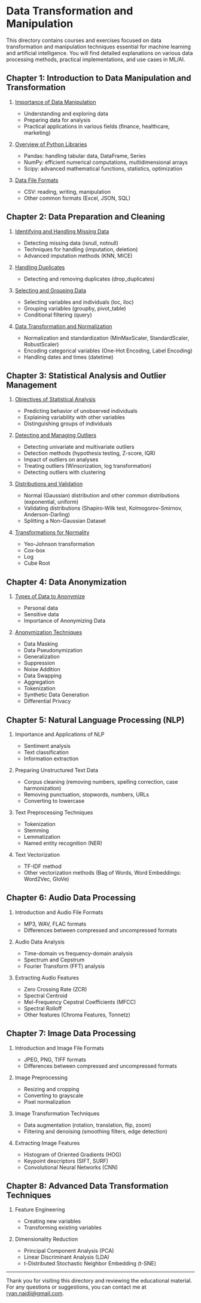 # Data Transformation and Manipulation

This directory contains courses and exercises focused on data transformation and manipulation techniques essential for machine learning and artificial intelligence. You will find detailed explanations on various data processing methods, practical implementations, and use cases in ML/AI.

## Chapter 1: Introduction to Data Manipulation and Transformation

1. [Importance of Data Manipulation](./Chapter1_Introduction/01_Introductions.md)
   - Understanding and exploring data
   - Preparing data for analysis
   - Practical applications in various fields (finance, healthcare, marketing)

2. [Overview of Python Libraries](./Chapter1_Introduction/01_Introductions.md)
   - Pandas: handling tabular data, DataFrame, Series
   - NumPy: efficient numerical computations, multidimensional arrays
   - Scipy: advanced mathematical functions, statistics, optimization

3. [Data File Formats](./Chapter1_Introduction/01_Introductions.md)
   - CSV: reading, writing, manipulation
   - Other common formats (Excel, JSON, SQL)

## Chapter 2: Data Preparation and Cleaning

1. [Identifying and Handling Missing Data](./Chapter2_Data_Preparation_and_Cleaning/01_Identifying_and_Handling_Missing_Data.ipynb)
   - Detecting missing data (isnull, notnull)
   - Techniques for handling (imputation, deletion)
   - Advanced imputation methods (KNN, MICE)

2. [Handling Duplicates](./Chapter2_Data_Preparation_and_Cleaning/02_Handling_Duplicates.ipynb)
   - Detecting and removing duplicates (drop_duplicates)

3. [Selecting and Grouping Data](./Chapter2_Data_Preparation_and_Cleaning/03_Selecting_and_Grouping_Data.ipynb)
   - Selecting variables and individuals (loc, iloc)
   - Grouping variables (groupby, pivot_table)
   - Conditional filtering (query)

4. [Data Transformation and Normalization](./Chapter2_Data_Preparation_and_Cleaning/04_Data_Transformation_and_Normalization.ipynb)
   - Normalization and standardization (MinMaxScaler, StandardScaler, RobustScaler)
   - Encoding categorical variables (One-Hot Encoding, Label Encoding)
   - Handling dates and times (datetime)

## Chapter 3: Statistical Analysis and Outlier Management

1. [Objectives of Statistical Analysis](./Chapter3_Statistical_Analysis_and_Outlier_Management/01_Objectives_of_Statistical_Analysis.ipynb)
   - Predicting behavior of unobserved individuals
   - Explaining variability with other variables
   - Distinguishing groups of individuals

2. [Detecting and Managing Outliers](./Chapter3_Statistical_Analysis_and_Outlier_Management/02_Detecting_and_Managing_Outliers.ipynb)
   - Detecting univariate and multivariate outliers
   - Detection methods (hypothesis testing, Z-score, IQR)
   - Impact of outliers on analyses
   - Treating outliers (Winsorization, log transformation)
   - Detecting outliers with clustering

3. [Distributions and Validation](./Chapter3_Statistical_Analysis_and_Outlier_Management/03_Distributions_and_Validation.ipynb)
   - Normal (Gaussian) distribution and other common distributions (exponential, uniform)
   - Validating distributions (Shapiro-Wilk test, Kolmogorov-Smirnov, Anderson-Darling)
   - Splitting a Non-Gaussian Dataset

4. [Transformations for Normality](./Chapter3_Statistical_Analysis_and_Outlier_Management/04_Transformations_for_Normality.ipynb)
   - Yeo-Johnson transformation
   - Cox-box
   - Log
   - Cube Root

## Chapter 4: Data Anonymization

1. [Types of Data to Anonymize](./Chapter4_Data_Anonymization/01_Types_of_Data_to_Anonymize.md)
   - Personal data
   - Sensitive data
   - Importance of Anonymizing Data

2. [Anonymization Techniques](./Chapter4_Data_Anonymization/02_Anonymization_Techniques.ipynb)
   - Data Masking
   - Data Pseudonymization
   - Generalization
   - Suppression
   - Noise Addition
   - Data Swapping
   - Aggregation
   - Tokenization
   - Synthetic Data Generation
   - Differential Privacy

## Chapter 5: Natural Language Processing (NLP)

1. Importance and Applications of NLP
   - Sentiment analysis
   - Text classification
   - Information extraction

2. Preparing Unstructured Text Data
   - Corpus cleaning (removing numbers, spelling correction, case harmonization)
   - Removing punctuation, stopwords, numbers, URLs
   - Converting to lowercase

3. Text Preprocessing Techniques
   - Tokenization
   - Stemming
   - Lemmatization
   - Named entity recognition (NER)

4. Text Vectorization
   - TF-IDF method
   - Other vectorization methods (Bag of Words, Word Embeddings: Word2Vec, GloVe)

## Chapter 6: Audio Data Processing

1. Introduction and Audio File Formats
   - MP3, WAV, FLAC formats
   - Differences between compressed and uncompressed formats

2. Audio Data Analysis
   - Time-domain vs frequency-domain analysis
   - Spectrum and Cepstrum
   - Fourier Transform (FFT) analysis

3. Extracting Audio Features
   - Zero Crossing Rate (ZCR)
   - Spectral Centroid
   - Mel-Frequency Cepstral Coefficients (MFCC)
   - Spectral Rolloff
   - Other features (Chroma Features, Tonnetz)

## Chapter 7: Image Data Processing

1. Introduction and Image File Formats
   - JPEG, PNG, TIFF formats
   - Differences between compressed and uncompressed formats

2. Image Preprocessing
   - Resizing and cropping
   - Converting to grayscale
   - Pixel normalization

3. Image Transformation Techniques
   - Data augmentation (rotation, translation, flip, zoom)
   - Filtering and denoising (smoothing filters, edge detection)

4. Extracting Image Features
   - Histogram of Oriented Gradients (HOG)
   - Keypoint descriptors (SIFT, SURF)
   - Convolutional Neural Networks (CNN)

## Chapter 8: Advanced Data Transformation Techniques

1. Feature Engineering
   - Creating new variables
   - Transforming existing variables

2. Dimensionality Reduction
   - Principal Component Analysis (PCA)
   - Linear Discriminant Analysis (LDA)
   - t-Distributed Stochastic Neighbor Embedding (t-SNE)

---

Thank you for visiting this directory and reviewing the educational material. For any questions or suggestions, you can contact me at [ryan.naidji@gmail.com](mailto:ryan.naidji@gmail.com).
